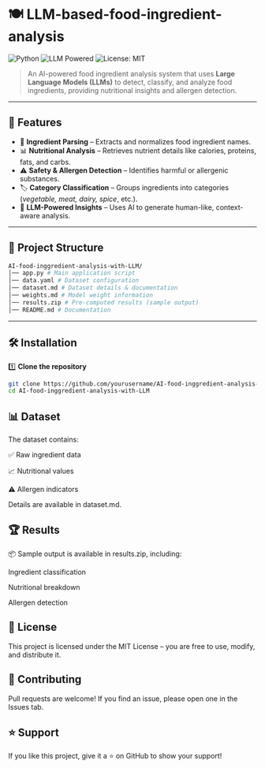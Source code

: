 # 🍽️ LLM-based-food-ingredient-analysis

![Python](https://img.shields.io/badge/Python-3.8%2B-blue)
![LLM Powered](https://img.shields.io/badge/LLM-Powered-orange)
![License: MIT](https://img.shields.io/badge/License-MIT-green)

> An AI-powered food ingredient analysis system that uses **Large Language Models (LLMs)** to detect, classify, and analyze food ingredients, providing nutritional insights and allergen detection.

---

## 📌 Features
- 🥗 **Ingredient Parsing** – Extracts and normalizes food ingredient names.
- 📊 **Nutritional Analysis** – Retrieves nutrient details like calories, proteins, fats, and carbs.
- ⚠️ **Safety & Allergen Detection** – Identifies harmful or allergenic substances.
- 🏷 **Category Classification** – Groups ingredients into categories (*vegetable, meat, dairy, spice*, etc.).
- 🤖 **LLM-Powered Insights** – Uses AI to generate human-like, context-aware analysis.

---

## 📂 Project Structure
```bash
AI-food-inggredient-analysis-with-LLM/
│── app.py # Main application script
│── data.yaml # Dataset configuration
│── dataset.md # Dataset details & documentation
│── weights.md # Model weight information
│── results.zip # Pre-computed results (sample output)
│── README.md # Documentation
```
---

## 🛠 Installation

1️⃣ **Clone the repository**
```bash
git clone https://github.com/yourusername/AI-food-inggredient-analysis-with-LLM.git
cd AI-food-inggredient-analysis-with-LLM
```
## 📊 Dataset

The dataset contains:

✅ Raw ingredient data

📈 Nutritional values

⚠️ Allergen indicators

Details are available in dataset.md.

## 🏆 Results

📦 Sample output is available in results.zip, including:

Ingredient classification

Nutritional breakdown

Allergen detection

## 📜 License

This project is licensed under the MIT License – you are free to use, modify, and distribute it.

## 🤝 Contributing

Pull requests are welcome!
If you find an issue, please open one in the Issues tab.

## ⭐ Support

If you like this project, give it a ⭐ on GitHub to show your support!
